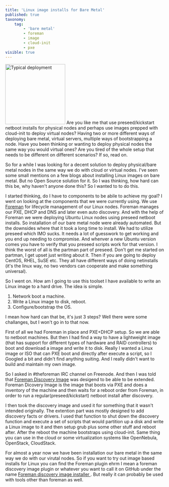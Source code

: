 ```yaml
---
title: 'Linux image installs for Bare Metal'
published: true
taxonomy:
    tag:
        - 'bare metal'
        - foreman
        - image
        - cloud-init
        - pxe
visible: true
---
```


<img src="https://media.giphy.com/media/xsATxBQfeKHCg/giphy.gif" alt="Typical deployment" style="width: 190px;"/>
Are you like me that use preseed/kickstart netboot installs for physical nodes and perhaps use images prepped with cloud-init to deploy virtual nodes?
Having two or more different ways of deploying bare metal, virtual servers, multiple ways of bootstrapping a node.
Have you been thinking or wanting to deploy physical nodes the same way you would virtual ones? Are you tired of the whole setup that needs to be different on different scenarios?
If so, read on.

So for a while I was looking for a decent solution to deploy physical/bare metal nodes in the same way we do with cloud or virtual nodes.
I've seen some small mentions on a few blogs about installing Linux images on bare metal. But no Open Source solution for it.
So I was thinking, how hard can this be, why haven't anyone done this? So I wanted to to do this.

I started thinking, do I have to components to be abile to achieve my goal? I went on looking at the components that we were currently using.
We use [Foreman](https://theforeman.org) for lifecycle management of our Linux nodes. Foreman manages our PXE, DHCP and DNS and later even auto discovery.
And with the help of Foreman we were deploying Ubuntu Linux nodes using preseed netboot installs. So installation of our bare metal node were already automated.
But the downsides where that it took a long time to install. We had to utilize preseed which IMO sucks. It needs a lot of guesswork to get working and you end up needing to compromise. And whenver a new Ubuntu version comes you have to verify that you preseed scripts work for that version. I think the worst of all is the partman part of preseed. Don't get me started on partman, I get upset just writing about it. Then if you are going to deploy CentOS, RHEL, SuSE etc. They all have different ways of doing netinstalls (it's the linux way, no two vendors can cooperate and make something universal).

So I went on. How am I going to use this toolset I have available to write an Linux image to a hard drive.
The idea is simple.
1. Network boot a machine.
2. Write a Linux image to disk, reboot.
3. Configure/bootstrap the OS.

I mean how hard can that be, it's just 3 steps? Well there were some challanges, but I won't go in to that now.

First of all we had Foreman in place and PXE+DHCP setup. So we are able to netboot machines.
But then I had find a way to have a lightweight image (that has support for different types of hardware and RAID controllers) to boot and download a image and write it to disk.
Really I wanted a Linux image or ISO that can PXE boot and directly after execute a script, so I Googled a bit and didn't find anything suiting. And I really didn't want to build and maintain my own image.

So I asked in #theforeman IRC channel on Freenode. And then I was told that [Foreman Discovery Image](https://github.com/theforeman/foreman-discovery-image) was desigend to be able to be extended. Foreman Dicovery Image is the image that boots via PXE and does a inventory of the machine and then waits for a reboot order from Foreman, in order to run a regular(preseed/kickstart) netboot install after discovery.

I then took the discovery image and used it for something that it wasn't intended originally. The extention part was mostly designed to add discovery facts or drivers.
I used that function to shut down the discovery function and execute a set of scripts that would partition up a disk and write a Linux image to it and then setup grub plus some other stuff and reboot after.
After the reboot the machine bootstraps using cloud-init. Same thing you can use in the cloud or some virtualization systems like OpenNebula, OpenStack, CloudStack.

For almost a year now we have been installation our bare metal in the same way we do with our virutal nodes. So if you want to try out image based installs for Linux you can find the Foreman plugin ehrm I mean a foreman discovery image plugin or whatever you want to call it on GitHub under the name [Foreman discovery image installer
](https://github.com/deltaprojects/foreman_discovery_image_installer).
But really it can probably be used with tools other than foreman as well.
